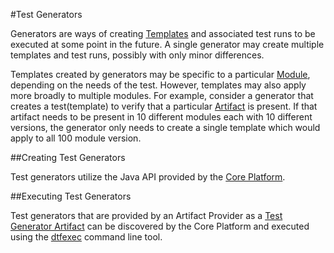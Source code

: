 #Test Generators

Generators are ways of creating [Templates](templates.md) and associated test runs to be executed at some point in the future. A single generator 
may create multiple templates and test runs, possibly with only minor differences.

Templates created by generators may be specific to a particular [Module](artifacts.md#modules), depending on the needs of the test. However, 
templates may also apply more broadly to multiple modules. For example, consider a generator that creates a test(template) to verify that a
particular [Artifact](artifacts.md) is present. If that artifact needs to be present in 10 different modules each with 10 different versions, the
generator only needs to create a single template which would apply to all 100 module version.

##Creating Test Generators

Test generators utilize the Java API provided by the [Core Platform](core_platform.md).

##Executing Test Generators

Test generators that are provided by an Artifact Provider as a [Test Generator Artifact](artifacts.md#test-generator-artifacts)
can be discovered by the Core Platform and executed using the [dtfexec](dtfexec.md) command line tool.